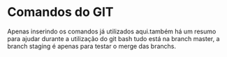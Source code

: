 # Comandos do GIT 
Apenas inserindo os comandos já utilizados aqui.também há um resumo para ajudar durante a utilização do git bash
tudo está na branch master, a branch staging é apenas para testar o merge das branchs.

